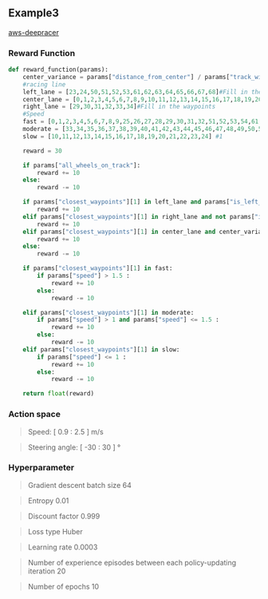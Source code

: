 ## Example3
[aws-deepracer](https://www.linkedin.com/pulse/samples-reward-functions-aws-deepracer-bahman-javadi?trk=public_profile_article_view)

### Reward Function
```python
def reward_function(params):
    center_variance = params["distance_from_center"] / params["track_width"]
    #racing line
    left_lane = [23,24,50,51,52,53,61,62,63,64,65,66,67,68]#Fill in the waypoints
    center_lane = [0,1,2,3,4,5,6,7,8,9,10,11,12,13,14,15,16,17,18,19,20,21,22,25,26,27,28,35,36,37,38,39,40,41,42,43,44,45,46,47,48,49,54,55,56,57,58,59,60,69,70]#Fill in the waypoints
    right_lane = [29,30,31,32,33,34]#Fill in the waypoints
    #Speed
    fast = [0,1,2,3,4,5,6,7,8,9,25,26,27,28,29,30,31,32,51,52,53,54,61,62,63,64,65,66,67,68,69,70] #3
    moderate = [33,34,35,36,37,38,39,40,41,42,43,44,45,46,47,48,49,50,55,56,57,58,59,60] #2
    slow = [10,11,12,13,14,15,16,17,18,19,20,21,22,23,24] #1

    reward = 30

    if params["all_wheels_on_track"]:
        reward += 10
    else:
        reward -= 10

    if params["closest_waypoints"][1] in left_lane and params["is_left_of_center"]:
        reward += 10
    elif params["closest_waypoints"][1] in right_lane and not params["is_left_of_center"]:
        reward += 10
    elif params["closest_waypoints"][1] in center_lane and center_variance < 0.4:
        reward += 10
    else:
        reward -= 10

    if params["closest_waypoints"][1] in fast:
        if params["speed"] > 1.5 :
            reward += 10
        else:
            reward -= 10

    elif params["closest_waypoints"][1] in moderate:
        if params["speed"] > 1 and params["speed"] <= 1.5 :
            reward += 10
        else:
            reward -= 10
    elif params["closest_waypoints"][1] in slow:
        if params["speed"] <= 1 :
            reward += 10
        else:
            reward -= 10

    return float(reward)
```

### Action space
> Speed: [ 0.9 : 2.5 ] m/s

> Steering angle: [ -30 : 30 ] °

### Hyperparameter
	
> Gradient descent batch size	64

> Entropy	0.01

> Discount factor	0.999

> Loss type	Huber

> Learning rate	0.0003

> Number of experience episodes between each policy-updating iteration	20

> Number of epochs	10